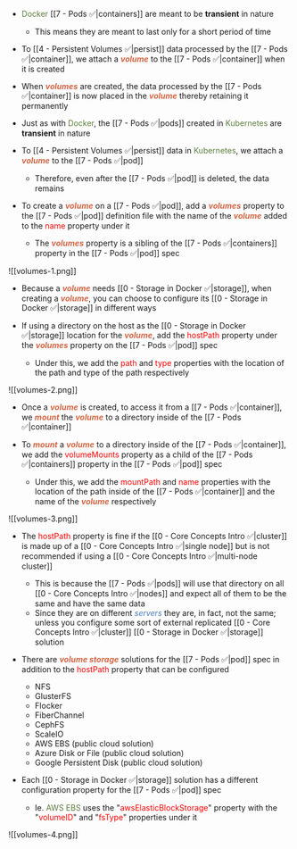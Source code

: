 - <span style="color:#5c7e3e">Docker</span> [[7 - Pods ✅|containers]] are meant to be **transient** in nature
	- This means they are meant to last only for a short period of time

- To [[4 - Persistent Volumes ✅|persist]] data processed by the [[7 - Pods ✅|container]], we attach a <b><i><span style="color:#d46644">volume</span></i></b> to the [[7 - Pods ✅|container]] when it is created

- When <b><i><span style="color:#d46644">volumes</span></i></b> are created, the data processed by the [[7 - Pods ✅|container]] is now placed in the <b><i><span style="color:#d46644">volume</span></i></b> thereby retaining it permanently

- Just as with <span style="color:#5c7e3e">Docker</span>, the [[7 - Pods ✅|pods]] created in <span style="color:#5c7e3e">Kubernetes</span> are **transient** in nature

- To [[4 - Persistent Volumes ✅|persist]] data in <span style="color:#5c7e3e">Kubernetes</span>, we attach a <b><i><span style="color:#d46644">volume</span></i></b> to the [[7 - Pods ✅|pod]]
	- Therefore, even after the [[7 - Pods ✅|pod]] is deleted, the data remains

- To create a <b><i><span style="color:#d46644">volume</span></i></b> on a [[7 - Pods ✅|pod]], add a <b><i><span style="color:#d46644">volumes</span></i></b> property to the [[7 - Pods ✅|pod]] definition file with the name of the <b><i><span style="color:#d46644">volume</span></i></b> added to the <span style="color:red">name</span> property under it
	- The <b><i><span style="color:#d46644">volumes</span></i></b> property is a sibling of the [[7 - Pods ✅|containers]] property in the [[7 - Pods ✅|pod]] spec

![[volumes-1.png]]

- Because a <b><i><span style="color:#d46644">volume</span></i></b> needs [[0 - Storage in Docker ✅|storage]], when creating a <b><i><span style="color:#d46644">volume</span></i></b>, you can choose to configure its [[0 - Storage in Docker ✅|storage]] in different ways

- If using a directory on the host as the [[0 - Storage in Docker ✅|storage]] location for the <b><i><span style="color:#d46644">volume</span></i></b>, add the <span style="color:red">hostPath</span> property under the <b><i><span style="color:#d46644">volumes</span></i></b> property on the [[7 - Pods ✅|pod]] spec
	- Under this, we add the <span style="color:red">path</span> and <span style="color:red">type</span> properties with the location of the path and type of the path respectively

![[volumes-2.png]]

- Once a <b><i><span style="color:#d46644">volume</span></i></b> is created, to access it from a [[7 - Pods ✅|container]], we <b><i><span style="color:#d46644">mount</span></i></b> the <b><i><span style="color:#d46644">volume</span></i></b> to a directory inside of the [[7 - Pods ✅|container]]

- To <b><i><span style="color:#d46644">mount</span></i></b> a <b><i><span style="color:#d46644">volume</span></i></b> to a directory inside of the [[7 - Pods ✅|container]], we add the <span style="color:red">volumeMounts</span> property as a child of the [[7 - Pods ✅|containers]] property in the [[7 - Pods ✅|pod]] spec
	- Under this, we add the <span style="color:red">mountPath</span> and <span style="color:red">name</span> properties with the location of the path inside of the [[7 - Pods ✅|container]] and the name of the <b><i><span style="color:#d46644">volume</span></i></b> respectively

![[volumes-3.png]]

- The <span style="color:red">hostPath</span> property is fine if the [[0 - Core Concepts Intro ✅|cluster]] is made up of a [[0 - Core Concepts Intro ✅|single node]] but is not recommended if using a [[0 - Core Concepts Intro ✅|multi-node cluster]]
	- This is because the [[7 - Pods ✅|pods]] will use that directory on all [[0 - Core Concepts Intro ✅|nodes]] and expect all of them to be the same and have the same data
	- Since they are on different <i><span style="color:#477bbe">servers</span></i> they are, in fact, not the same; unless you configure some sort of external replicated [[0 - Core Concepts Intro ✅|cluster]] [[0 - Storage in Docker ✅|storage]] solution

- There are <b><i><span style="color:#d46644">volume storage</span></i></b> solutions for the [[7 - Pods ✅|pod]] spec in addition to the <span style="color:red">hostPath</span> property that can be configured
	- NFS
	- GlusterFS
	- Flocker
	- FiberChannel
	- CephFS
	- ScaleIO
	- AWS EBS (public cloud solution)
	- Azure Disk or File (public cloud solution)
	- Google Persistent Disk (public cloud solution)

- Each [[0 - Storage in Docker ✅|storage]] solution has a different configuration property for the [[7 - Pods ✅|pod]] spec
	- Ie. <span style="color:#5c7e3e">AWS EBS</span> uses the "<span style="color:red">awsElasticBlockStorage</span>" property with the "<span style="color:red">volumeID</span>" and "<span style="color:red">fsType</span>" properties under it

![[volumes-4.png]]